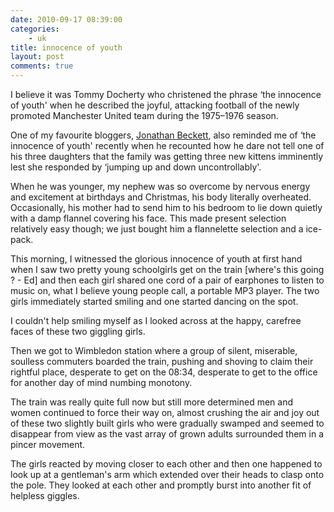 ```yaml
---
date: 2010-09-17 08:39:00
categories:
    - uk
title: innocence of youth
layout: post
comments: true
---
```

I believe it was Tommy Docherty who christened the phrase ‘the innocence
of youth' when he described the joyful, attacking football of the newly
promoted Manchester United team during the 1975–1976 season.

One of my favourite bloggers, [Jonathan Beckett][], also reminded me of
‘the innocence of youth' recently when he recounted how he dare not tell
one of his three daughters that the family was getting three new kittens
imminently lest she responded by ‘jumping up and down uncontrollably'.

When he was younger, my nephew was so overcome by nervous energy and
excitement at birthdays and Christmas, his body literally overheated.
Occasionally, his mother had to send him to his bedroom to lie down
quietly with a damp flannel covering his face. This made present
selection relatively easy though; we just bought him a flannelette
selection and a ice-pack.

This morning, I witnessed the glorious innocence of youth at first hand
when I saw two pretty young schoolgirls get on the train [where's this
going ? - Ed] and then each girl shared one cord of a pair of earphones
to listen to music on, what I believe young people call, a portable MP3
player. The two girls immediately started smiling and one started
dancing on the spot.

I couldn't help smiling myself as I looked across at the happy, carefree
faces of these two giggling girls.

Then we got to Wimbledon station where a group of silent, miserable,
soulless commuters boarded the train, pushing and shoving to claim their
rightful place, desperate to get on the 08:34, desperate to get to the
office for another day of mind numbing monotony.

The train was really quite full now but still more determined men and
women continued to force their way on, almost crushing the air and joy
out of these two slightly built girls who were gradually swamped and
seemed to disappear from view as the vast array of grown adults
surrounded them in a pincer movement.

The girls reacted by moving closer to each other and then one happened
to look up at a gentleman's arm which extended over their heads to clasp
onto the pole. They looked at each other and promptly burst into another
fit of helpless giggles.

  [Jonathan Beckett]: http://cheeseandbeans.wordpress.com/
